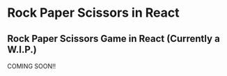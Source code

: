 # Rock Paper Scissors in React

## Rock Paper Scissors Game in React (Currently a W.I.P.)

COMING SOON!!
